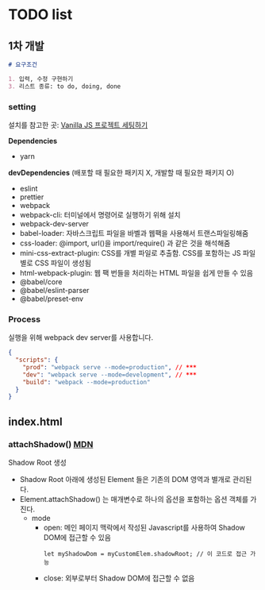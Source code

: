 # TODO list

## 1차 개발

```markdown
# 요구조건

1. 입력, 수정 구현하기
3. 리스트 종류: to do, doing, done
```

### setting
설치를 참고한 곳: [Vanilla JS 프로젝트 세팅하기](https://yujo11.github.io/javascript/Vanilla%20JS%20%ED%94%84%EB%A1%9C%EC%A0%9D%ED%8A%B8%20%EC%84%B8%ED%8C%85%ED%95%98%EA%B8%B0/)

**Dependencies**
- yarn

**devDependencies** (배포할 때 필요한 패키지 X, 개발할 때 필요한 패키지 O)
- eslint
- prettier
- webpack
- webpack-cli: 터미널에서 명령어로 실행하기 위해 설치
- webpack-dev-server
- babel-loader: 자바스크립트 파일을 바벨과 웹팩을 사용해서 트랜스파일링해줌
- css-loader: @import, url()을 import/require() 과 같은 것을 해석해줌
- mini-css-extract-plugin: CSS를 개별 파일로 추출함. CSS를 포함하는 JS 파일별로 CSS 파일이 생성됨
- html-webpack-plugin: 웹 팩 번들을 처리하는 HTML 파일을 쉽게 만들 수 있음
- @babel/core
- @babel/eslint-parser
- @babel/preset-env

### Process
실행을 위해 webpack dev server를 사용합니다.
```json
{
  "scripts": {
    "prod": "webpack serve --mode=production", // ***
    "dev": "webpack serve --mode=development", // ***
    "build": "webpack --mode=production"
  }
}
```

## index.html

### attachShadow()  [MDN](https://developer.mozilla.org/ko/docs/Web/Web_Components/Using_shadow_DOM)
Shadow Root 생성
- Shadow Root 아래에 생성된 Element 들은 기존의 DOM 영역과 별개로 관리된다.
- Element.attachShadow() 는 매개변수로 하나의 옵션을 포함하는 옵션 객체를 가진다.
   - mode
      - open: 메인 페이지 맥락에서 작성된 Javascript를 사용하여 Shadow DOM에 접근할 수 있음
          ```
          let myShadowDom = myCustomElem.shadowRoot; // 이 코드로 접근 가능
          ```
      - close: 외부로부터 Shadow DOM에 접근할 수 없음
